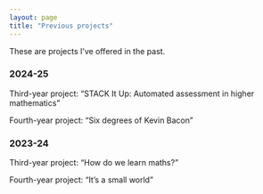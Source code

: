 ```yaml
---
layout: page
title: "Previous projects"
---
```


These are projects I’ve offered in the past.

<h3>2024-25</h3>

Third-year project: “STACK It Up: Automated assessment in higher mathematics”

Fourth-year project: “Six degrees of Kevin Bacon”

<h3>2023-24</h3>

Third-year project: “How do we learn maths?”

Fourth-year project: “It’s a small world”
